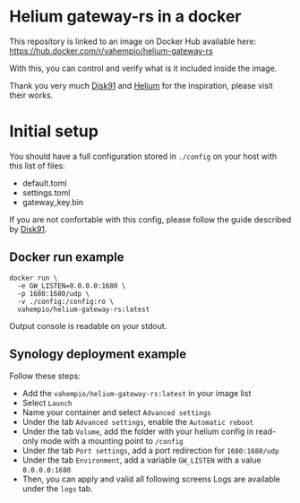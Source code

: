 # Helium gateway-rs in a docker

This repository is linked to an image on Docker Hub available here: https://hub.docker.com/r/vahempio/helium-gateway-rs

With this, you can control and verify what is it included inside the image.

Thank you very much [Disk91](https://github.com/disk91/helium-gateway-rs-docker) and [Helium](https://github.com/helium/gateway-rs) for the inspiration, please visit their works.

# Initial setup

You should have a full configuration stored in `./config` on your host with this list of files:
- default.toml
- settings.toml
- gateway\_key.bin

If you are not confortable with this config, please follow the guide described by [Disk91](https://github.com/disk91/helium-gateway-rs-docker). 

## Docker run example
```
docker run \
  -e GW_LISTEN=0.0.0.0:1680 \
  -p 1680:1680/udp \
  -v ./config:/config:ro \
  vahempio/helium-gateway-rs:latest
```
Output console is readable on your stdout.

## Synology deployment example
Follow these steps:
- Add the `vahempio/helium-gateway-rs:latest` in your image list
- Select `Launch`
- Name your container and select `Advanced settings`
- Under the tab `Advanced settings`, enable the `Automatic reboot`
- Under the tab `Volume`, add the folder with your helium config in read-only mode with a mounting point to `/config`
- Under the tab `Port settings`, add a port redirection for `1680:1680/udp`
- Under the tab `Environment`, add a variable `GW_LISTEN` with a value `0.0.0.0:1680`
- Then, you can apply and valid all following screens
Logs are available under the `logs` tab.
